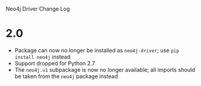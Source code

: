 Neo4j Driver Change Log

2.0
===
- Package can now no longer be installed as `neo4j-driver`; use `pip install neo4j` instead
- Support dropped for Python 2.7
- The `neo4j.v1` subpackage is now no longer available; all imports should be taken from the `neo4j` package instead
